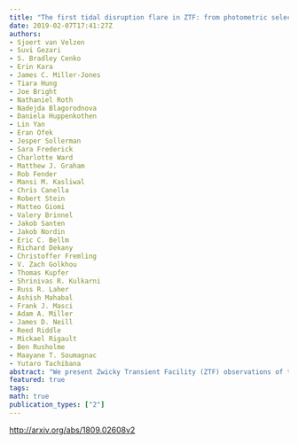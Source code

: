 ```yaml
---
title: "The first tidal disruption flare in ZTF: from photometric selection to   multi-wavelength characterization"
date: 2019-02-07T17:41:27Z
authors:
- Sjoert van Velzen
- Suvi Gezari
- S. Bradley Cenko
- Erin Kara
- James C. Miller-Jones
- Tiara Hung
- Joe Bright
- Nathaniel Roth
- Nadejda Blagorodnova
- Daniela Huppenkothen
- Lin Yan
- Eran Ofek
- Jesper Sollerman
- Sara Frederick
- Charlotte Ward
- Matthew J. Graham
- Rob Fender
- Mansi M. Kasliwal
- Chris Canella
- Robert Stein
- Matteo Giomi
- Valery Brinnel
- Jakob Santen
- Jakob Nordin
- Eric C. Bellm
- Richard Dekany
- Christoffer Fremling
- V. Zach Golkhou
- Thomas Kupfer
- Shrinivas R. Kulkarni
- Russ R. Laher
- Ashish Mahabal
- Frank J. Masci
- Adam A. Miller
- James D. Neill
- Reed Riddle
- Mickael Rigault
- Ben Rusholme
- Maayane T. Soumagnac
- Yutaro Tachibana
abstract: "We present Zwicky Transient Facility (ZTF) observations of the tidal disruption flare AT2018zr/PS18kh reported by Holoien et al. and detected during ZTF commissioning. The ZTF light curve of the tidal disruption event (TDE) samples the rise-to-peak exceptionally well, with 50 days of g- and r-band detections before the time of maximum light. We also present our multi-wavelength follow-up observations, including the detection of a thermal (kT~100 eV) X-ray source that is two orders of magnitude fainter than the contemporaneous optical/UV blackbody luminosity, and a stringent upper limit to the radio emission. We use observations of 128 known active galactic nuclei (AGN) to assess the quality of the ZTF astrometry, finding a median host-flare distance of 0.2 arcsec for genuine nuclear flares. Using ZTF observations of variability from known AGN and supernovae we show how these sources can be separated from TDEs. A combination of light-curve shape, color, and location in the host galaxy can be used to select a clean TDE sample from multi-band optical surveys such as ZTF or LSST."
featured: true
tags:
math: true
publication_types: ["2"]
---
```

http://arxiv.org/abs/1809.02608v2
